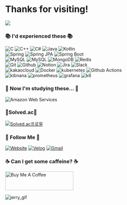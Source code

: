 # Thanks for visiting!

<a href="https://github.com/devxb/gitanimals">
  <img src="https://render.gitanimals.org/farms/SalkCoding"/>
</a>

### 📚 I'd experienced these 📚
![C](https://img.shields.io/badge/c-00599C.svg?style=for-the-badge&logo=C&logoColor=white) ![C++](https://img.shields.io/badge/C++-00599C.svg?style=for-the-badge&logo=C%2B%2B&logoColor=white) ![C#](https://img.shields.io/badge/C%23-239120.svg?style=for-the-badge&logo=&logoColor=white) ![Java](https://img.shields.io/badge/java-ED8B00.svg?style=for-the-badge&logo=java&logoColor=white) ![Kotlin](https://img.shields.io/badge/kotlin-7F52FF.svg?style=for-the-badge&logo=kotlin&logoColor=white)  
![Spring](https://img.shields.io/badge/spring-6DB33F.svg?style=for-the-badge&logo=spring&logoColor=white) ![Spring JPA](https://img.shields.io/badge/spring%20jpa-6DB33F.svg?style=for-the-badge&logo=spring&logoColor=white) ![Spring Boot](https://img.shields.io/badge/spring%20boot-6DB33F.svg?style=for-the-badge&logo=springboot&logoColor=white)  
![MySQL](https://img.shields.io/badge/mysql-4479A1?style=for-the-badge&logo=mysql&logoColor=white) ![MySQL](https://img.shields.io/badge/elasticsearch-005571?style=for-the-badge&logo=Elasticsearch&logoColor=white) ![MongoDB](https://img.shields.io/badge/mongoDB-47A248?style=for-the-badge&logo=mongoDB&logoColor=white) ![Redis](https://img.shields.io/badge/redis-FF4438?style=for-the-badge&logo=redis&logoColor=white)  
![Git](https://img.shields.io/badge/git-F05032?style=for-the-badge&logo=git&logoColor=white) ![Github](https://img.shields.io/badge/github-181717?style=for-the-badge&logo=github&logoColor=white) ![Notion](https://img.shields.io/badge/notion-000000?style=for-the-badge&logo=notion&logoColor=white) ![Jira](https://img.shields.io/badge/jira-0052CC?style=for-the-badge&logo=jira&logoColor=white) ![Slack](https://img.shields.io/badge/slack-4A154B?style=for-the-badge&logo=slack&logoColor=white)  
![kakaocloud](https://img.shields.io/badge/KakaoCloud-FFCD00?style=for-the-badge&logo=Kakao&logoColor=white) ![Docker](https://img.shields.io/badge/docker-2496ED?style=for-the-badge&logo=docker&logoColor=white) ![kubernetes](https://img.shields.io/badge/kubernetes-326CE5.svg?style=for-the-badge&logo=kubernetes&logoColor=white) ![Github Actions](https://img.shields.io/badge/github%20actions-2671E5.svg?style=for-the-badge&logo=githubactions&logoColor=white)  
![kibnana](https://img.shields.io/badge/kibana-005571?style=for-the-badge&logo=kibana&logoColor=white) ![prometheus](https://img.shields.io/badge/prometheus-E6522C?style=for-the-badge&logo=prometheus&logoColor=white) ![grafana](https://img.shields.io/badge/grafana-F46800.svg?style=for-the-badge&logo=grafana&logoColor=white) ![k6](https://img.shields.io/badge/k6-7D64FF?style=for-the-badge&logo=k6&logoColor=white)  


### 📖 Now I'm studying these... 📖
![Amazon Web Services](https://img.shields.io/badge/aws-232F3E.svg?style=for-the-badge&logo=amazonwebservices&logoColor=white)

### <g-emoji class="g-emoji" alias="medal_sports" fallback-src="https://github.githubassets.com/images/icons/emoji/unicode/1f3c5.png">🏅</g-emoji>Solved.ac🏅

    
[![Solved.ac프로필](http://mazassumnida.wtf/api/generate_badge?boj=salk1104)](https://solved.ac/salk1104)

### 🌈 Follow Me 🌈
[![Website](https://img.shields.io/badge/Website-808080)](https://salkcoding.github.io) [![Velog](https://img.shields.io/badge/Velog-20C997?style=flat-square&logo=Velog&logoColor=white)](https://velog.io/@salk1104/posts) [![Gmail](https://img.shields.io/badge/Gmail-d14836?style=flat-square&logo=Gmail&logoColor=white&link=josangbeom1104@gmail.com)](mailto:josangbeom1104@gmail.com)

### ☕ Can I get some caffeine? ☕
<a href="https://www.buymeacoffee.com/salk1104" target="_blank"><img src="https://cdn.buymeacoffee.com/buttons/v2/default-yellow.png" alt="Buy Me A Coffee" style="height: 60px !important;width: 217px !important;" ></a>

![jerry_gif](https://github.com/SalkCoding/SalkCoding/assets/27879670/e8c27b40-f268-4c41-bac1-4a38f999a34b)
